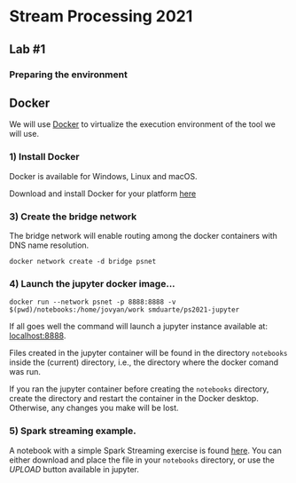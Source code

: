 # Stream Processing 2021
## Lab #1


### Preparing the environment
## Docker

We will use [Docker](http://www.docker.com) to virtualize the execution environment of the tool we will use.
### 1) Install Docker

Docker is available for Windows, Linux and macOS.

Download and install Docker for your platform [here](https://www.docker.com/get-started)
### 3) Create the bridge network
The bridge network will enable routing among the
docker containers with DNS name resolution.

`docker network create -d bridge psnet`
### 4) Launch the jupyter docker image...

`docker run --network psnet -p 8888:8888 -v $(pwd)/notebooks:/home/jovyan/work smduarte/ps2021-jupyter`

If all goes well the command will launch a jupyter instance available at:
[localhost:8888](http://localhost:8888). 

Files created in the jupyter container will be found in the directory `notebooks` inside the (current) directory, i.e., the directory where the docker comand was run.

If you ran the jupyter container before creating the `notebooks` directory, create the directory and restart the container in the Docker desktop.
Otherwise, any changes you make will be lost.

### 5) Spark streaming example.

A notebook with a simple Spark Streaming exercise is found [here](lab1/SparkStreaming_Web_Log_example.ipynb).
You can either download and place the file in your `notebooks` directory, or
use the *UPLOAD* button available in jupyter.
